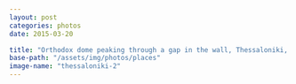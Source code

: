 ```yaml
---
layout: post
categories: photos
date: 2015-03-20

title: "Orthodox dome peaking through a gap in the wall, Thessaloniki, Greece"
base-path: "/assets/img/photos/places"
image-name: "thessaloniki-2"
---
```

